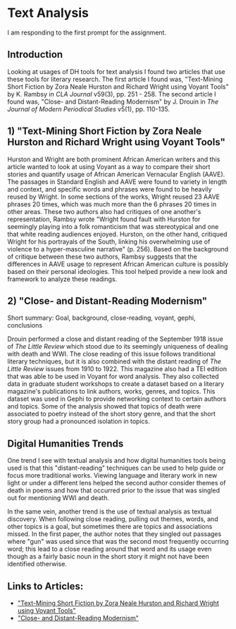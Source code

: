 # Text Analysis

I am responding to the first prompt for the assignment.

## Introduction

Looking at usages of DH tools for text analysis I found two articles that use these tools for literary research. The first article I found was, "Text-Mining Short Fiction by Zora Neale Hurston and Richard Wright using Voyant Tools" by K. Rambsy in *CLA Journal* v59(3), pp. 251 - 258. The second article I found was, "Close- and Distant-Reading Modernism" by J. Drouin in *The Journal of Modern Periodical Studies* v5(1), pp. 110-135.

## 1) "Text-Mining Short Fiction by Zora Neale Hurston and Richard Wright using Voyant Tools"

Hurston and Wright are both prominent African American writers and this article wanted to look at using Voyant as a way to compare their short stories and quantify usage of African American Vernacular English (AAVE). The passages in Standard English and AAVE were found to variety in length and context, and specific words and phrases were found to be heavily reused by Wright. In some sections of the works, Wright reused 23 AAVE phrases 20 times, which was much more than the 6 phrases 20 times in other areas. These two authors also had critiques of one another's representation, Rambsy wrote "Wright found fault with Hurston for seemingly playing into a folk romanticism that was stereotypical and one that white reading audiences enjoyed. Hurston, on the other hand, critiqued Wright for his portrayals of the South, linking his overwhelming use of violence to a hyper-masculine narrative" (p. 256). Based on the background of critique between these two authors, Rambsy suggests that the differences in AAVE usage to represent African American culture is possibly based on their personal ideologies. This tool helped provide a new look and framework to analyze these readings.


## 2) "Close- and Distant-Reading Modernism"

Short summary: Goal, background, close-reading, voyant, gephi, conclusions

Drouin performed a close and distant reading of the September 1918 issue of *The Little Review* which stood due to its seemingly uniqueness of dealing with death and WWI. The close reading of this issue follows tranditional literary techniques, but it is also combined with the distant reading of *The Little Review* issues from 1910 to 1922. This magazine also had a TEI edition that was able to be used in Voyant for word analysis. They also collected data in graduate student workshops to create a dataset based on a literary magazine's publications to link authors, works, genres, and topics. This dataset was used in Gephi to provide networking context to certain authors and topics. Some of the analysis showed that topics of death were associated to poetry instead of the short story genre, and that the short story group had a pronounced isolation in topics.


## Digital Humanities Trends

One trend I see with textual analysis and how digital humanities tools being used is that this "distant-reading" techniques can be used to help guide or focus more traditional works. Viewing language and literary work in new light or under a different lens helped the second author consider themes of death in poems and how that occurred prior to the issue that was singled out for mentioning WWI and death.

In the same vein, another trend is the use of textual analysis as textual discovery. When following close reading, pulling out themes, words, and other topics is a goal, but sometimes there are topics and associations missed. In the first paper, the author notes that they singled out passages where "gun" was used since that was the second most frequently occurring word; this lead to a close reading around that word and its usage even though as a fairly basic noun in the short story it might not have been identified otherwise.

## Links to Articles:

- ["Text-Mining Short Fiction by Zora Neale Hurston and Richard Wright using Voyant Tools"](https://www.jstor.org/stable/44325917)
- ["Close- and Distant-Reading Modernism"](https://www.jstor.org/stable/10.5325/jmodeperistud.5.1.0110)